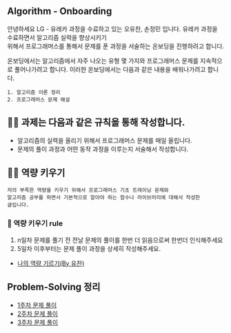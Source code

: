 ## Algorithm - Onboarding
안녕하세요 LG - 유레카 과정을 수료하고 있는 오유찬, 손정민 입니다. 유레카 과정을 수료하면서 알고리즘 실력을 향상시키기  
위해서 프로그래머스를 통해서 문제를 푼 과정을 서술하는 온보딩을 진행하려고 합니다.

온보딩에서는 알고리즘에서 자주 나오는 유형 몇 가지와 프로그래머스 문제를 지속적으로 풀어나가려고 합니다. 
이러한 온보딩에서는 다음과 같은 내용을 배워나가려고 합니다.

```
1. 알고리즘 이론 정리
2. 프로그래머스 문제 해설
```

## 🙋🏻 과제는 다음과 같은 규칙을 통해 작성합니다.
- 알고리즘의 실력을 올리기 위해서 프로그래머스 문제를 매일 올립니다.
- 문제의 풀이 과정과 어떤 동작 과정을 이루는지 서술해서 작성합니다.

## 🙋🏻 역량 키우기
```
저의 부족한 역량을 키우기 위해서 프로그래머스 기초 트레이닝 문제와
알고리즘 공부를 하면서 기본적으로 알아야 하는 함수나 라이브러리에 대해서 작성한 
글입니다.
```

### 📝 역량 키우기 rule
1. n일차 문제를 풀기 전 전날 문제의 풀이를 한번 더 읽음으로써 한번더 인식해주세요
2. 5일차 이후부터는 문제 풀이 과정을 상세히 작성해주세요.

- <a href="https://github.com/U-REskiling-acadmey/Algorithm/blob/main/Capacity_building/readme.md#%EC%97%AD%EB%9F%89-%ED%82%A4%EC%9A%B0%EA%B8%B0">나의 역량 기르기(By 유찬)</a>

## Problem-Solving 정리
- <a href="https://github.com/U-REskiling-acadmey/Algorithm/tree/main/Problem-Solving/1%EC%A3%BC%EC%B0%A8#problem-solving-1%EC%A3%BC%EC%B0%A8">1주차 문제 풀이</a>
- <a href="https://github.com/U-REskiling-acadmey/Algorithm/tree/main/Problem-Solving/2%EC%A3%BC%EC%B0%A8#problem-solving-2%EC%A3%BC%EC%B0%A8">2주차 문제 풀이</a>
- <a href="https://github.com/U-REskiling-acadmey/Algorithm/tree/main/Problem-Solving/3%EC%A3%BC%EC%B0%A8#problem-solving-2%EC%A3%BC%EC%B0%A8">3주차 문제 풀이</a>